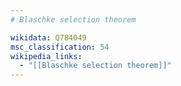 ```yaml
---
# Blaschke selection theorem

wikidata: Q784049
msc_classification: 54
wikipedia_links:
  - "[[Blaschke selection theorem]]"
---
```


